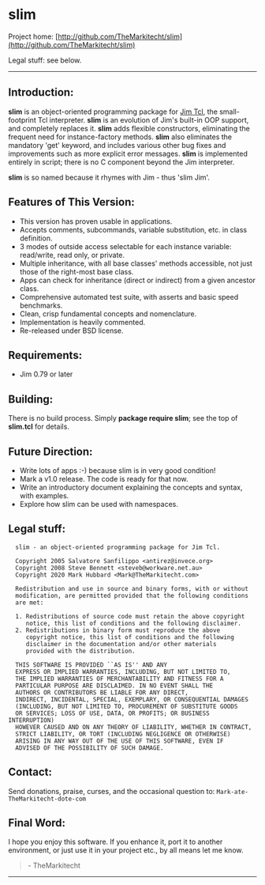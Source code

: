 # slim

Project home:  [http://github.com/TheMarkitecht/slim](http://github.com/TheMarkitecht/slim)

Legal stuff:  see below.

---

## Introduction:

**slim** is an object-oriented programming package for [Jim Tcl](http://jim.tcl.tk/), the small-footprint Tcl interpreter.
**slim** is an evolution of Jim's built-in OOP support, and completely replaces it.
**slim** adds flexible constructors, eliminating the frequent need for instance-factory methods.
**slim** also eliminates the mandatory 'get' keyword, and includes various other bug fixes and improvements such as more explicit error messages.
**slim** is implemented entirely in script; there is no C component beyond the Jim interpreter.

**slim** is so named because it rhymes with Jim - thus 'slim Jim'.

## Features of This Version:

* This version has proven usable in applications.
* Accepts comments, subcommands, variable substitution, etc. in class definition.
* 3 modes of outside access selectable for each instance variable: read/write, read only, or private.
* Multiple inheritance, with all base classes' methods accessible, not just those of the right-most base class.
* Apps can check for inheritance (direct or indirect) from a given ancestor class.
* Comprehensive automated test suite, with asserts and basic speed benchmarks.
* Clean, crisp fundamental concepts and nomenclature.
* Implementation is heavily commented.
* Re-released under BSD license.

## Requirements:

* Jim 0.79 or later

## Building:

There is no build process.  Simply **package require slim**; see the top of **slim.tcl** for details.

## Future Direction:

* Write lots of apps :-) because slim is in very good condition!
* Mark a v1.0 release.  The code is ready for that now.
* Write an introductory document explaining the concepts and syntax, with examples.
* Explore how slim can be used with namespaces.

## Legal stuff:
```
  slim - an object-oriented programming package for Jim Tcl.

  Copyright 2005 Salvatore Sanfilippo <antirez@invece.org>
  Copyright 2008 Steve Bennett <steveb@workware.net.au>
  Copyright 2020 Mark Hubbard <Mark@TheMarkitecht.com>

  Redistribution and use in source and binary forms, with or without
  modification, are permitted provided that the following conditions
  are met:

  1. Redistributions of source code must retain the above copyright
     notice, this list of conditions and the following disclaimer.
  2. Redistributions in binary form must reproduce the above
     copyright notice, this list of conditions and the following
     disclaimer in the documentation and/or other materials
     provided with the distribution.

  THIS SOFTWARE IS PROVIDED ``AS IS'' AND ANY
  EXPRESS OR IMPLIED WARRANTIES, INCLUDING, BUT NOT LIMITED TO,
  THE IMPLIED WARRANTIES OF MERCHANTABILITY AND FITNESS FOR A
  PARTICULAR PURPOSE ARE DISCLAIMED. IN NO EVENT SHALL THE
  AUTHORS OR CONTRIBUTORS BE LIABLE FOR ANY DIRECT,
  INDIRECT, INCIDENTAL, SPECIAL, EXEMPLARY, OR CONSEQUENTIAL DAMAGES
  (INCLUDING, BUT NOT LIMITED TO, PROCUREMENT OF SUBSTITUTE GOODS
  OR SERVICES; LOSS OF USE, DATA, OR PROFITS; OR BUSINESS INTERRUPTION)
  HOWEVER CAUSED AND ON ANY THEORY OF LIABILITY, WHETHER IN CONTRACT,
  STRICT LIABILITY, OR TORT (INCLUDING NEGLIGENCE OR OTHERWISE)
  ARISING IN ANY WAY OUT OF THE USE OF THIS SOFTWARE, EVEN IF
  ADVISED OF THE POSSIBILITY OF SUCH DAMAGE.
```

## Contact:

Send donations, praise, curses, and the occasional question to: `Mark-ate-TheMarkitecht-dote-com`

## Final Word:

I hope you enjoy this software.  If you enhance it, port it to another environment,
or just use it in your project etc., by all means let me know.

>  \- TheMarkitecht

---
